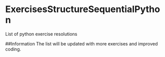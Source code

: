 # ExercisesStructureSequentialPython
List of python exercise resolutions

##Information
The list will be updated with more exercises and improved coding.
